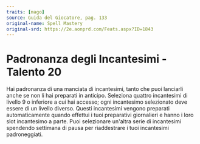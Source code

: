 ```yaml
---
traits: [mago]
source: Guida del Giocatore, pag. 133
original-name: Spell Mastery
original-srd: https://2e.aonprd.com/Feats.aspx?ID=1843
---
```


# Padronanza degli Incantesimi - Talento 20

Hai padronanza di una manciata di incantesimi, tanto che puoi lanciarli anche se
non li hai preparati in anticipo. Seleziona quattro incantesimi di livello 9 o
inferiore a cui hai accesso; ogni incantesimo selezionato deve essere di un
livello diverso. Questi incantesimi vengono preparati automaticamente quando
effettui i tuoi preparativi giornalieri e hanno i loro slot incantesimo a parte.
Puoi selezionare un'altra serie di incantesimi spendendo settimana di pausa per
riaddestrare i tuoi incantesimi padroneggiati.
